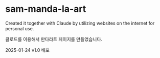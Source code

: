 # sam-manda-la-art
Created it together with Claude by utilizing websites on the internet for personal use.

클로드를 이용해서 만다라트 페이지를 만들었습니다.

2025-01-24 v1.0 배포

